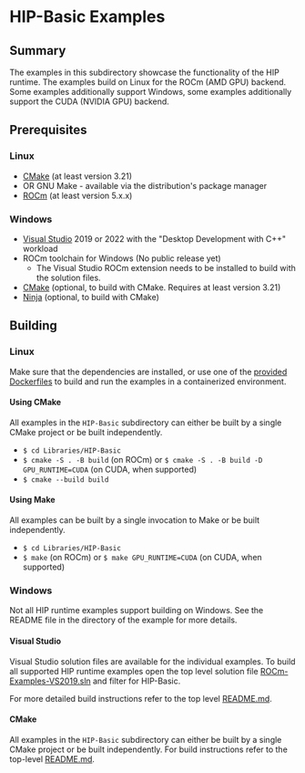 # HIP-Basic Examples

## Summary
The examples in this subdirectory showcase the functionality of the HIP runtime. The examples build on Linux for the ROCm (AMD GPU) backend. Some examples additionally support Windows, some examples additionally support the CUDA (NVIDIA GPU) backend.

## Prerequisites
### Linux
- [CMake](https://cmake.org/download/) (at least version 3.21)
- OR GNU Make - available via the distribution's package manager
- [ROCm](https://rocm.docs.amd.com/projects/HIP/en/latest/install/install.html) (at least version 5.x.x)

### Windows
- [Visual Studio](https://visualstudio.microsoft.com/) 2019 or 2022 with the "Desktop Development with C++" workload
- ROCm toolchain for Windows (No public release yet)
    - The Visual Studio ROCm extension needs to be installed to build with the solution files.
- [CMake](https://cmake.org/download/) (optional, to build with CMake. Requires at least version 3.21)
- [Ninja](https://ninja-build.org/) (optional, to build with CMake)

## Building
### Linux
Make sure that the dependencies are installed, or use one of the [provided Dockerfiles](../../Dockerfiles/) to build and run the examples in a containerized environment.

#### Using CMake
All examples in the `HIP-Basic` subdirectory can either be built by a single CMake project or be built independently.

- `$ cd Libraries/HIP-Basic`
- `$ cmake -S . -B build` (on ROCm) or `$ cmake -S . -B build -D GPU_RUNTIME=CUDA` (on CUDA, when supported)
- `$ cmake --build build`

#### Using Make
All examples can be built by a single invocation to Make or be built independently.

- `$ cd Libraries/HIP-Basic`
- `$ make` (on ROCm) or `$ make GPU_RUNTIME=CUDA` (on CUDA, when supported)

### Windows
Not all HIP runtime examples support building on Windows. See the README file in the directory of the example for more details.

#### Visual Studio
Visual Studio solution files are available for the individual examples. To build all supported HIP runtime examples open the top level solution file [ROCm-Examples-VS2019.sln](../../ROCm-Examples-VS2019.sln) and filter for HIP-Basic.

For more detailed build instructions refer to the top level [README.md](../../README.md#visual-studio).

#### CMake
All examples in the `HIP-Basic` subdirectory can either be built by a single CMake project or be built independently. For build instructions refer to the top-level [README.md](../../README.md#cmake-2).
